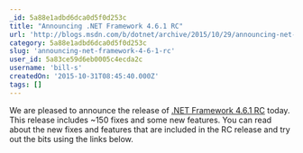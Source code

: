 ```yaml
---
_id: 5a88e1adbd6dca0d5f0d253c
title: "Announcing .NET Framework 4.6.1 RC"
url: 'http://blogs.msdn.com/b/dotnet/archive/2015/10/29/announcing-net-framework-4-6-1-rc.aspx'
category: 5a88e1adbd6dca0d5f0d253c
slug: 'announcing-net-framework-4-6-1-rc'
user_id: 5a83ce59d6eb0005c4ecda2c
username: 'bill-s'
createdOn: '2015-10-31T08:45:40.000Z'
tags: []
---
```


We are pleased to announce the release of <a href="http://go.microsoft.com/fwlink/?LinkId=619455">.NET Framework 4.6.1 RC</a> today. This release includes ~150 fixes and some new features. You can read about the new fixes and features that are included in the RC release and try out the bits using the links below.
